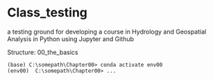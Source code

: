 # Class_testing

a testing ground for developing a course in Hydrology and Geospatial Analysis in Python using Jupyter and Github

Structure:
00_the_basics


```
(base) C:\somepath\Chapter00> conda activate env00
(env00)  C:\somepath\Chapter00> ...
```
